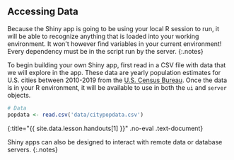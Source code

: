 ---
---

## Accessing Data

Because the Shiny app is going to be using your local R session to run, it will
be able to recognize anything that is loaded into your working environment. It
won't however find variables in your current environment! Every dependency must
be in the script run by the server.
{:.notes}

To begin building your own Shiny app, first read in a CSV file with data that
we will explore in the app. These data are yearly population estimates for U.S. 
cities between 2010-2019 from the [U.S. Census Bureau](https://www.census.gov/data/tables/time-series/demo/popest/2010s-total-metro-and-micro-statistical-areas.html). 
Once the data is in your R environment, it will be available to use in
both the `ui` and `server` objects.



~~~r
# Data
popdata <- read.csv('data/citypopdata.csv')
~~~
{:title="{{ site.data.lesson.handouts[1] }}" .no-eval .text-document}


Shiny apps can also be designed to interact with remote data or database servers.
{:.notes}
